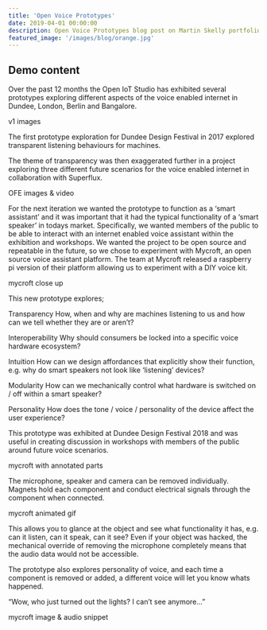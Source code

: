 ```yaml
---
title: 'Open Voice Prototypes'
date: 2019-04-01 00:00:00
description: Open Voice Prototypes blog post on Martin Skelly portfolio website.
featured_image: '/images/blog/orange.jpg'
---
```



## Demo content

Over the past 12 months the Open IoT Studio has exhibited several prototypes exploring different aspects of the voice enabled internet in Dundee, London, Berlin and Bangalore.

v1 images

The first prototype exploration for Dundee Design Festival in 2017 explored transparent listening behaviours for machines.

The theme of transparency was then exaggerated further in a project exploring three different future scenarios for the voice enabled internet in collaboration with Superflux.

OFE images & video

For the next iteration we wanted the prototype to function as a ‘smart assistant’ and it was important that it had the typical functionality of a ‘smart speaker’ in todays market. Specifically, we wanted members of the public to be able to interact with an internet enabled voice assistant within the exhibition and workshops. We wanted the project to be open source and repeatable in the future, so we chose to experiment with Mycroft, an open source voice assistant platform. The team at Mycroft released a raspberry pi version of their platform allowing us to experiment with a DIY voice kit.

mycroft close up

This new prototype explores;

Transparency
How, when and why are machines listening to us and how can we tell whether they are or aren’t?

Interoperability
Why should consumers be locked into a specific voice hardware ecosystem?

Intuition
How can we design affordances that explicitly show their function, e.g. why do smart speakers not look like ‘listening’ devices?

Modularity
How can we mechanically control what hardware is switched on / off within a smart speaker?

Personality
How does the tone / voice / personality of the device affect the user experience?

This prototype was exhibited at Dundee Design Festival 2018 and was useful in creating discussion in workshops with members of the public around future voice scenarios.

mycroft with annotated parts

The microphone, speaker and camera can be removed individually. Magnets hold each component and conduct electrical signals through the component when connected.

mycroft animated gif

This allows you to glance at the object and see what functionality it has, e.g. can it listen, can it speak, can it see? Even if your object was hacked, the mechanical override of removing the microphone completely means that the audio data would not be accessible.

The prototype also explores personality of voice, and each time a component is removed or added, a different voice will let you know whats happened.

“Wow, who just turned out the lights? I can’t see anymore…”

mycroft image & audio snippet
